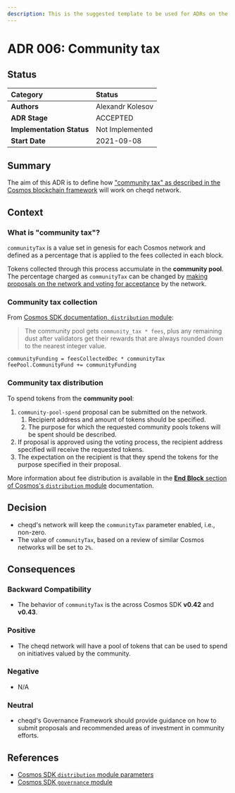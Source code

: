 ```yaml
---
description: This is the suggested template to be used for ADRs on the cheqd-node project.
---
```


# ADR 006: Community tax

## Status

| Category | Status |
| :--- | :--- |
| **Authors** | Alexandr Kolesov |
| **ADR Stage** | ACCEPTED |
| **Implementation Status** | Not Implemented |
| **Start Date** | 2021-09-08 |

## Summary

The aim of this ADR is to define how ["community tax" as described in the Cosmos blockchain framework](https://docs.cosmos.network/v0.44/modules/distribution/07_params.html#parameters) will work on cheqd network.

## Context

### What is "community tax"?

`communityTax` is a value set in genesis for each Cosmos network and defined as a percentage that is applied to the fees collected in each block.

Tokens collected through this process accumulate in the **community pool**. The percentage charged as `communityTax` can be changed by [making proposals on the network and voting for acceptance](https://docs.cosmos.network/v0.42/modules/gov/) by the network.

### Community tax collection

From [Cosmos SDK documentation, `distribution` module](https://docs.cosmos.network/v0.43/modules/distribution/03_begin_block.html#reward-to-the-community-pool):

> The community pool gets `community_tax * fees`, plus any remaining dust after validators get their rewards that are always rounded down to the nearest integer value.

```text
communityFunding = feesCollectedDec * communityTax
feePool.CommunityFund += communityFunding
```

### Community tax distribution

To spend tokens from the **community pool**:

1. `community-pool-spend` proposal can be submitted on the network.
   1. Recipient address and amount of tokens should be specified.
   2. The purpose for which the requested community pools tokens will be spent should be described.
2. If proposal is approved using the voting process, the recipient address specified will receive the requested tokens.
3. The expectation on the recipient is that they spend the tokens for the purpose specified in their proposal.

More information about fee distribution is available in the [**End Block** section of Cosmos's `distribution` module](https://docs.cosmos.network/master/modules/distribution/03_begin_block.html) documentation.

## Decision

* cheqd's network will keep the `communityTax` parameter enabled, i.e., non-zero.
* The value of `communityTax`, based on a review of similar Cosmos networks will be set to `2%`.

## Consequences

### Backward Compatibility

* The behavior of `communityTax` is the across Cosmos SDK **v0.42** and **v0.43**.

### Positive

* The cheqd network will have a pool of tokens that can be used to spend on initiatives valued by the community.

### Negative

* N/A

### Neutral

* cheqd's Governance Framework should provide guidance on how to submit proposals and recommended areas of investment in community efforts.

## References

* [Cosmos SDK `distribution` module parameters](https://docs.cosmos.network/v0.44/modules/distribution/07_params.html#parameters)
* [Cosmos SDK `governance` module](https://docs.cosmos.network/v0.42/modules/gov/)

